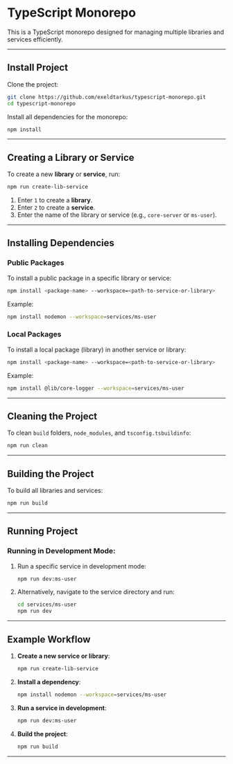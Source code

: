 
# TypeScript Monorepo

This is a TypeScript monorepo designed for managing multiple libraries and services efficiently.

---

## Install Project

Clone the project:

```bash
git clone https://github.com/exeldtarkus/typescript-monorepo.git
cd typescript-monorepo
```

Install all dependencies for the monorepo:

```bash
npm install
```

---

## Creating a Library or Service

To create a new **library** or **service**, run:

```bash
npm run create-lib-service
```

1. Enter `1` to create a **library**.
2. Enter `2` to create a **service**.
3. Enter the name of the library or service (e.g., `core-server` or `ms-user`).

---

## Installing Dependencies

### Public Packages

To install a public package in a specific library or service:
```bash
npm install <package-name> --workspace=<path-to-service-or-library>
```

Example:
```bash
npm install nodemon --workspace=services/ms-user
```

### Local Packages

To install a local package (library) in another service or library:
```bash
npm install <package-name> --workspace=<path-to-service-or-library>
```

Example:
```bash
npm install @lib/core-logger --workspace=services/ms-user
```

---

## Cleaning the Project

To clean `build` folders, `node_modules`, and `tsconfig.tsbuildinfo`:
```bash
npm run clean
```

---

## Building the Project

To build all libraries and services:
```bash
npm run build
```

---

## Running Project

### Running in Development Mode:

1. Run a specific service in development mode:
   ```bash
   npm run dev:ms-user
   ```

2. Alternatively, navigate to the service directory and run:
   ```bash
   cd services/ms-user
   npm run dev
   ```

---

## Example Workflow

1. **Create a new service or library**:
   ```bash
   npm run create-lib-service
   ```

2. **Install a dependency**:
   ```bash
   npm install nodemon --workspace=services/ms-user
   ```

3. **Run a service in development**:
   ```bash
   npm run dev:ms-user
   ```

4. **Build the project**:
   ```bash
   npm run build
   ```

---

